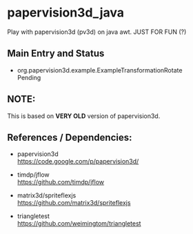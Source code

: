 # papervision3d_java
Play with papervision3d (pv3d) on java awt. JUST FOR FUN (?)  

## Main Entry and Status  
* org.papervision3d.example.ExampleTransformationRotate  
Pending  

## NOTE: 
This is based on **VERY OLD** version of papervision3d.  

## References / Dependencies:  
* papervision3d  
https://code.google.com/p/papervision3d/  

* timdp/jflow  
https://github.com/timdp/jflow  

* matrix3d/spriteflexjs  
https://github.com/matrix3d/spriteflexjs  

* triangletest  
https://github.com/weimingtom/triangletest  
